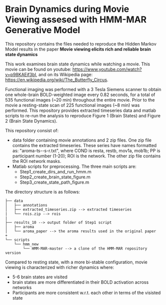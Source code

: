 # Brain Dynamics during Movie Viewing assesed with HMM-MAR Generative Model

This repository contains the files needed to reproduce the Hidden Markov Model results in the paper **Movie viewing elicits rich and reliable brain state dynamics**

This work examines brain state dynamics while watching a movie. This movie can be found on youtube: https://www.youtube.com/watch?v=p98KAEif3bI, and on its Wikipedia page: https://en.wikipedia.org/wiki/The_Butterfly_Circus. 

Functional imaging was performed with a 3 Tesla Siemens scanner to obtain one whole-brain BOLD-weighted image every 0.82 seconds, for a total of 535 functional images (~20 min) throughout the entire movie. Prior to the movie a resting-state scan of 225 functional images (~8 min) was performed. This repository provides extracted timeseries data and matlab scripts to re-run the analysis to reproduce Figure 1 (Brain States) and Figure 2 (Brain State Dynamics).

This repository consist of:
 - data folder containing movie annotations and 2 zip files. One zip file contains the extracted timeseries. These series have names formatted as: "aroma-ts-<COND>-s<PP>-r<ROI>.txt", where COND is resta, restb, mov1a, mob1b; PP is participant number (1-20); ROI is the network. The other zip file contains the ROI network masks.
 - Matlab scripts for preprocessing. The three main scripts are: 
   - Step1_create_dirs_and_run_hmm.m
   - Step2_create_brain_state_figure.m
   - Step3_create_state_path_figure.m


The directory structure is as follows:

```console
├── data
│   ├── annotations
│   ├── extracted_timeseries.zip --> extracted timeseries
|   └── rois.zip --> rois
|
├── results_10 --> output folder of Step1 script
│   ├── aroma
│   └── aroma_paper --> the aroma results used in the original paper
+
└── scripts
    └── hmm_new
        └── HMM-MAR-master --> a clone of the HMM-MAR repository version 
```

 
 
Compared to resting state, with a more bi-stable configuration, movie viewing is characterized with richer dynamics where:
 - 5-6 brain states are visited
 - brain states are more differentiated in their BOLD activation across networks
 - Participants are more consistent w.r.t. each other in terms of the visisted state
